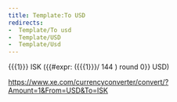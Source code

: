 ```yaml
---
title: Template:To USD
redirects:
-  Template/To usd
-  Template/USD
-  Template/Usd
---
```


<onlyinclude>{{{1}}} ISK ({{#expr: ({{{1}}}/ 144 ) round 0}} USD)</onlyinclude>

https://www.xe.com/currencyconverter/convert/?Amount=1&From=USD&To=ISK

